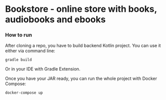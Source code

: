 # Bookstore - online store with books, audiobooks and ebooks

### How to run

After cloning a repo, you have to build backend Kotlin project. You can use it either via command line:
```
gradle build
```
Or in your IDE with Gradle Extension.

Once you have your JAR ready, you can run the whole project with Docker Compose:
```
docker-compose up
```
